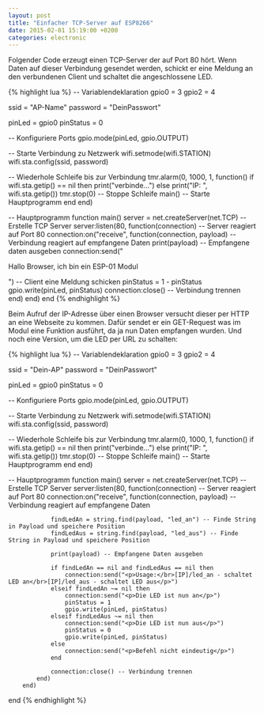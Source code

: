 ```yaml
---
layout: post
title: "Einfacher TCP-Server auf ESP8266"
date: 2015-02-01 15:19:00 +0200
categories: electronic
---
```

Folgender Code erzeugt einen TCP-Server der auf Port 80 hört. Wenn Daten auf dieser Verbindung gesendet werden, schickt er eine Meldung an den verbundenen Client und schaltet die angeschlossene LED. 
    
{% highlight lua %}
-- Variablendeklaration
gpio0 = 3
gpio2 = 4

ssid = "AP-Name"
password = "DeinPasswort"

pinLed = gpio0
pinStatus = 0

-- Konfiguriere Ports
gpio.mode(pinLed, gpio.OUTPUT)

-- Starte Verbindung zu Netzwerk
wifi.setmode(wifi.STATION)
wifi.sta.config(ssid, password)

-- Wiederhole Schleife bis zur Verbindung
tmr.alarm(0, 1000, 1, function()
        if wifi.sta.getip() == nil then
            print("verbinde...")
        else
            print("IP: ", wifi.sta.getip())
            tmr.stop(0) -- Stoppe Schleife
            main() -- Starte Hauptprogramm
        end
end)

-- Hauptprogramm
function main()
        server = net.createServer(net.TCP) -- Erstelle TCP Server
        server:listen(80, function(connection) -- Server reagiert auf Port 80
            connection:on("receive", function(connection, payload) -- Verbindung reagiert auf empfangene Daten
                print(payload) -- Empfangene daten ausgeben
                connection:send("<p>Hallo Browser, ich bin ein ESP-01 Modul</p>") -- Client eine Meldung schicken
                pinStatus = 1 - pinStatus
                gpio.write(pinLed, pinStatus)
                connection:close() -- Verbindung trennen
            end)
        end)
end
{% endhighlight %}

Beim Aufruf der IP-Adresse über einen Browser versucht dieser per HTTP an eine Webseite zu kommen. Dafür sendet er ein GET-Request was im Modul eine Funktion ausführt, da ja nun Daten empfangen wurden. Und noch eine Version, um die LED per URL zu schalten: 
    
{% highlight lua %}
-- Variablendeklaration
gpio0 = 3
gpio2 = 4

ssid = "Dein-AP"
password = "DeinPasswort"

pinLed = gpio0
pinStatus = 0

-- Konfiguriere Ports
gpio.mode(pinLed, gpio.OUTPUT)

-- Starte Verbindung zu Netzwerk
wifi.setmode(wifi.STATION)
wifi.sta.config(ssid, password)

-- Wiederhole Schleife bis zur Verbindung
tmr.alarm(0, 1000, 1, function()
        if wifi.sta.getip() == nil then
            print("verbinde...")
        else
            print("IP: ", wifi.sta.getip())
            tmr.stop(0) -- Stoppe Schleife
            main() -- Starte Hauptprogramm
        end
end)

-- Hauptprogramm
function main()
        server = net.createServer(net.TCP) -- Erstelle TCP Server
        server:listen(80, function(connection) -- Server reagiert auf Port 80
            connection:on("receive", function(connection, payload) -- Verbindung reagiert auf empfangene Daten

                findLedAn = string.find(payload, "led_an") -- Finde String in Payload und speichere Position
                findLedAus = string.find(payload, "led_aus") -- Finde String in Payload und speichere Position

                print(payload) -- Empfangene Daten ausgeben

                if findLedAn == nil and findLedAus == nil then
                    connection:send("<p>Usage:</br>[IP]/led_an - schaltet LED an</br>[IP]/led_aus - schaltet LED aus</p>")
                elseif findLedAn ~= nil then
                    connection:send("<p>Die LED ist nun an</p>")
                    pinStatus = 1
                    gpio.write(pinLed, pinStatus)
                elseif findLedAus ~= nil then
                    connection:send("<p>Die LED ist nun aus</p>")
                    pinStatus = 0
                    gpio.write(pinLed, pinStatus)
                else
                    connection:send("<p>Befehl nicht eindeutig</p>")
                end

                connection:close() -- Verbindung trennen
            end)
        end)
end
{% endhighlight %}